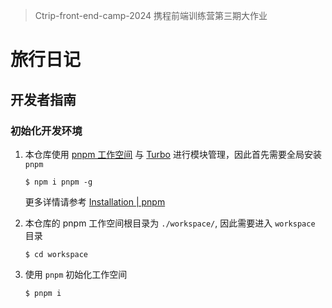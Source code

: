 > Ctrip-front-end-camp-2024
> 携程前端训练营第三期大作业

# 旅行日记

## 开发者指南

### 初始化开发环境

1. 本仓库使用 [pnpm 工作空间](https://pnpm.io/workspaces) 与 [Turbo](https://turbo.build/repo) 进行模块管理，因此首先需要全局安装 `pnpm`

    ```shell
    $ npm i pnpm -g
    ```

    更多详情请参考 [Installation | pnpm](https://pnpm.io/installation)
2. 本仓库的 pnpm 工作空间根目录为 `./workspace/`, 因此需要进入 `workspace` 目录

    ```shell
    $ cd workspace
    ```
3. 使用 `pnpm` 初始化工作空间

    ```shell
    $ pnpm i
    ```
